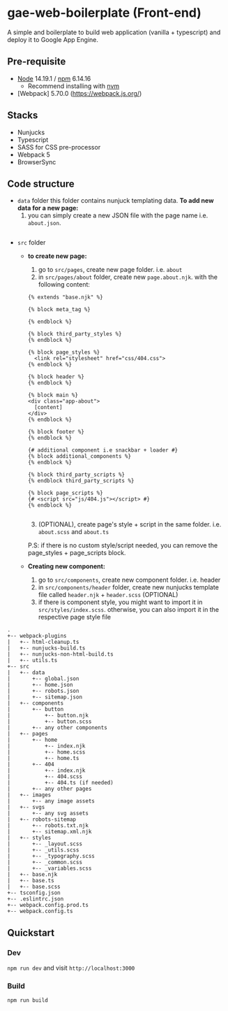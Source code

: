 # gae-web-boilerplate (Front-end)
A simple and boilerplate to build web application (vanilla + typescript) and deploy it to Google App Engine.

## Pre-requisite
* [Node](https://nodejs.org/en/) 14.19.1 / [npm](https://www.npmjs.com/) 6.14.16
    * Recommend installing with [nvm](https://github.com/creationix/nvm)
* [Webpack] 5.70.0 (https://webpack.js.org/)

## Stacks
* Nunjucks
* Typescript
* SASS for CSS pre-processor
* Webpack 5
* BrowserSync

## Code structure
* `data` folder
    this folder contains nunjuck templating data.
    **To add new data for a new page:**
    1. you can simply create a new JSON file with the page name i.e. `about.json`.
    ```
* `src` folder
    - **to create new page:**
      1. go to `src/pages`, create new page folder. i.e. `about`
      2. in `src/pages/about` folder, create new `page.about.njk`. with the following content:
      ```
      {% extends "base.njk" %}

      {% block meta_tag %}

      {% endblock %}

      {% block third_party_styles %}
      {% endblock %}

      {% block page_styles %}
        <link rel="stylesheet" href="css/404.css">
      {% endblock %}

      {% block header %}
      {% endblock %}

      {% block main %}
      <div class="app-about">
        [content]
      </div>
      {% endblock %}

      {% block footer %}
      {% endblock %}

      {# additional component i.e snackbar + loader #}
      {% block additional_components %}
      {% endblock %}

      {% block third_party_scripts %}
      {% endblock third_party_scripts %}

      {% block page_scripts %}
      {# <script src="js/404.js"></script> #}
      {% endblock %}


      ```

      3. (OPTIONAL), create page's style + script in the same folder. i.e. `about.scss` and `about.ts`


      P.S: if there is no custom style/script needed, you can remove the page_styles + page_scripts block.


  - **Creating new component:**
      1. go to `src/components`, create new component folder. i.e. header
      2. in `src/components/header` folder, create new nunjucks template file called `header.njk` + `header.scss` (OPTIONAL)
      3. if there is component style, you might want to import it in `src/styles/index.scss`. otherwise, you can also import it in the respective page style file


```
.
+-- webpack-plugins
|   +-- html-cleanup.ts
|   +-- nunjucks-build.ts
|   +-- nunjucks-non-html-build.ts
|   +-- utils.ts
+-- src
|   +-- data
|       +-- global.json
|       +-- home.json
|       +-- robots.json
|       +-- sitemap.json
|   +-- components
|       +-- button
|           +-- button.njk
|           +-- button.scss
|       +-- any other components
|   +-- pages
|       +-- home
|           +-- index.njk
|           +-- home.scss
|           +-- home.ts
|       +-- 404
|           +-- index.njk
|           +-- 404.scss
|           +-- 404.ts (if needed)
|       +-- any other pages
|   +-- images
|       +-- any image assets
|   +-- svgs
|       +-- any svg assets
|   +-- robots-sitemap
|       +-- robots.txt.njk
|       +-- sitemap.xml.njk
|   +-- styles
|       +-- _layout.scss
|       +-- _utils.scss
|       +-- _typography.scss
|       +-- _common.scss
|       +-- _variables.scss
|   +-- base.njk
|   +-- base.ts
|   +-- base.scss
+-- tsconfig.json
+-- .eslintrc.json
+-- webpack.config.prod.ts
+-- webpack.config.ts

```

## Quickstart

### Dev
`npm run dev` and visit `http://localhost:3000`

### Build
`npm run build`
